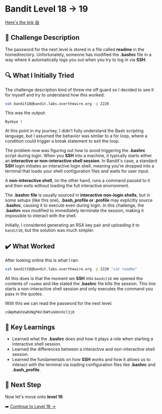 # Bandit Level 18 → 19
[Here's the link 😄](https://overthewire.org/wargames/bandit/bandit18.html)
## 📝 **Challenge Description**  
The password for the next level is stored in a file called **readme** in the homedirectory. Unfortunately, someone has modified the **.bashrc** file in a way where it automatically logs you out when you try to log in via **SSH**. 



## 🔍 **What I Initially Tried**  
The challenge description kind of threw me off guard so I decided to see it for myself and try to understand how this worked:
```bash
ssh bandit18@bandit.labs.overthewire.org -p 2220
```

This was the output:
```
Byebye !
```

At this point in my journey, I didn’t fully understand the Bash scripting language, but I assumed the behavior was similar to a for loop, where a condition could trigger a break statement to exit the loop.

The problem now was figuring out how to avoid triggering the **.bashrc** script during login. When you **SSH** into a machine, it typically starts either an **interactive or non-interactive shell session**. In Bandit's case, a standard **SSH** login initiates an interactive login shell, meaning you’re dropped into a terminal that loads your shell configuration files and waits for user input.

A **non-interactive shell**, on the other hand, runs a command passed to it and then exits without loading the full interactive environment.

The **.bashrc file** is usually sourced in **interactive non-login shells**, but in some setups (like this one), **.bash_profile or .profile** may explicitly source **.bashrc**, causing it to execute even during login. In this challenge, the **.bashrc** was modified to immediately terminate the session, making it impossible to interact with the shell.

Initially, I considered generating an RSA key pair and uploading it to `bandit18`, but the solution was much simpler.

## ✔️ What Worked
After looking online this is what I ran:
```bash
ssh bandit18@bandit.labs.overthewire.org -p 2220 "cat readme"
```
All this does is that the moment we **SSH** into `bandit18` we opened the contents of `readme` and like stated the **.bashrc** file kills the session. This line starts a non-interactive shell session and only executes the command you pass in the quotes. 

With this we can read the password for the next level:
```
cGWpMaKXVwDUNgPAVJbWYuGHVn9zl3j8
```



## 🧠 Key Learnings
- Learned what the **.bashrc** does and how it plays a role when starting a interactive shell session.
- Learned the differences between a interactive and non-interactive shell session.
- Learned the fundamentals on how **SSH** works and how it allows us to interact with the terminal via loading configuration files like **.bashrc** and **.bash_profile**.


## 🔐 Next Step
Now let's move onto **level 19**. 

➡️ [Continue to Level 18 →](https://github.com/aminuzz/Bandit-CTF-Journey/blob/main/level%2019.md)

